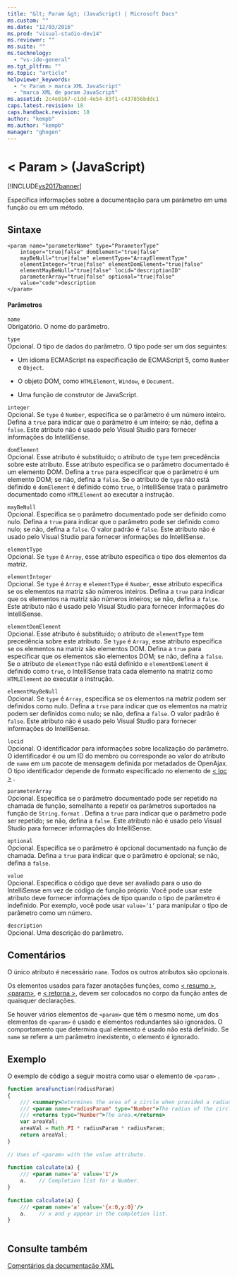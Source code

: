 ```yaml
---
title: "&lt; Param &gt; (JavaScript) | Microsoft Docs"
ms.custom: ""
ms.date: "12/03/2016"
ms.prod: "visual-studio-dev14"
ms.reviewer: ""
ms.suite: ""
ms.technology: 
  - "vs-ide-general"
ms.tgt_pltfrm: ""
ms.topic: "article"
helpviewer_keywords: 
  - "< Param > marca XML JavaScript"
  - "marca XML de param JavaScript"
ms.assetid: 2c4e0167-c1dd-4e54-83f1-c437856bddc1
caps.latest.revision: 18
caps.handback.revision: 18
author: "kempb"
ms.author: "kempb"
manager: "ghogen"
---
```

# &lt; Param &gt; (JavaScript)
[!INCLUDE[vs2017banner](../code-quality/includes/vs2017banner.md)]

Especifica informações sobre a documentação para um parâmetro em uma função ou em um método.  
  
## Sintaxe  
  
```  
<param name="parameterName" type="ParameterType"  
    integer="true|false" domElement="true|false"  
    mayBeNull="true|false" elementType="ArrayElementType"  
    elementInteger="true|false" elementDomElement="true|false"  
    elementMayBeNull="true|false" locid="descriptionID"  
    parameterArray="true|false" optional="true|false"  
    value="code">description  
</param>  
```  
  
#### Parâmetros  
 `name`  
 Obrigatório.  O nome do parâmetro.  
  
 `type`  
 Opcional.  O tipo de dados do parâmetro.  O tipo pode ser um dos seguintes:  
  
-   Um idioma ECMAScript na especificação de ECMAScript 5, como `Number` e `Object`.  
  
-   O objeto DOM, como `HTMLElement`, `Window`, e `Document`.  
  
-   Uma função de construtor de JavaScript.  
  
 `integer`  
 Opcional.  Se `type` é `Number`, especifica se o parâmetro é um número inteiro.  Defina a `true` para indicar que o parâmetro é um inteiro; se não, defina a `false`.  Este atributo não é usado pelo Visual Studio para fornecer informações do IntelliSense.  
  
 `domElement`  
 Opcional.  Esse atributo é substituído; o atributo de `type` tem precedência sobre este atributo.  Esse atributo especifica se o parâmetro documentado é um elemento DOM.  Defina a `true` para especificar que o parâmetro é um elemento DOM; se não, defina a `false`.  Se o atributo de `type` não está definido e `domElement` é definido como `true`, o IntelliSense trata o parâmetro documentado como `HTMLElement` ao executar a instrução.  
  
 `mayBeNull`  
 Opcional.  Especifica se o parâmetro documentado pode ser definido como nulo.  Defina a `true` para indicar que o parâmetro pode ser definido como nulo; se não, defina a `false`.  O valor padrão é `false`.  Este atributo não é usado pelo Visual Studio para fornecer informações do IntelliSense.  
  
 `elementType`  
 Opcional.  Se `type` é `Array`, esse atributo especifica o tipo dos elementos da matriz.  
  
 `elementInteger`  
 Opcional.  Se `type` é `Array` e `elementType` é `Number`, esse atributo especifica se os elementos na matriz são números inteiros.  Defina a `true` para indicar que os elementos na matriz são números inteiros; se não, defina a `false`.  Este atributo não é usado pelo Visual Studio para fornecer informações do IntelliSense.  
  
 `elementDomElement`  
 Opcional.  Esse atributo é substituído; o atributo de `elementType` tem precedência sobre este atributo.  Se `type` é `Array`, esse atributo especifica se os elementos na matriz são elementos DOM.  Defina a `true` para especificar que os elementos são elementos DOM; se não, defina a `false`.  Se o atributo de `elementType` não está definido e `elementDomElement` é definido como `true`, o IntelliSense trata cada elemento na matriz como `HTMLElement` ao executar a instrução.  
  
 `elementMayBeNull`  
 Opcional.  Se `type` é `Array`, especifica se os elementos na matriz podem ser definidos como nulo.  Defina a `true` para indicar que os elementos na matriz podem ser definidos como nulo; se não, defina a `false`.  O valor padrão é `false`.  Este atributo não é usado pelo Visual Studio para fornecer informações do IntelliSense.  
  
 `locid`  
 Opcional.  O identificador para informações sobre localização do parâmetro.  O identificador é ou um ID do membro ou corresponde ao valor do atributo de `name` em um pacote de mensagem definida por metadados de OpenAjax.  O tipo identificador depende de formato especificado no elemento de [\< loc \>](../ide/loc-javascript.md) .  
  
 `parameterArray`  
 Opcional.  Especifica se o parâmetro documentado pode ser repetido na chamada de função, semelhante a repetir os parâmetros suportados na função de `String.format` .  Defina a `true` para indicar que o parâmetro pode ser repetido; se não, defina a `false`.  Este atributo não é usado pelo Visual Studio para fornecer informações do IntelliSense.  
  
 `optional`  
 Opcional.  Especifica se o parâmetro é opcional documentado na função de chamada.  Defina a `true` para indicar que o parâmetro é opcional; se não, defina a `false`.  
  
 `value`  
 Opcional.  Especifica o código que deve ser avaliado para o uso do IntelliSense em vez de código de função próprio.  Você pode usar este atributo deve fornecer informações de tipo quando o tipo de parâmetro é indefinido.  Por exemplo, você pode usar `value=’1’` para manipular o tipo de parâmetro como um número.  
  
 `description`  
 Opcional.  Uma descrição do parâmetro.  
  
## Comentários  
 O único atributo é necessário `name`.  Todos os outros atributos são opcionais.  
  
 Os elementos usados para fazer anotações funções, como [\< resumo \>](../ide/summary-javascript.md), [\<param\>](../ide/param-javascript.md), e [\< retorna \>](../ide/returns-javascript.md), devem ser colocados no corpo da função antes de quaisquer declarações.  
  
 Se houver vários elementos de `<param>` que têm o mesmo nome, um dos elementos de `<param>` é usado e elementos redundantes são ignorados.  O comportamento que determina qual elemento é usado não está definido.  Se `name` se refere a um parâmetro inexistente, o elemento é ignorado.  
  
## Exemplo  
 O exemplo de código a seguir mostra como usar o elemento de `<param>` .  
  
```javascript  
function areaFunction(radiusParam)  
{  
    /// <summary>Determines the area of a circle when provided a radius parameter.</summary>  
    /// <param name="radiusParam" type="Number">The radius of the circle.</param>  
    /// <returns type="Number">The area.</returns>  
    var areaVal;  
    areaVal = Math.PI * radiusParam * radiusParam;  
    return areaVal;  
}  
  
// Uses of <param> with the value attribute.  
  
function calculate(a) {  
    /// <param name='a' value='1'/>  
    a.    // Completion list for a Number.  
}  
  
function calculate(a) {  
    /// <param name='a' value='{x:0,y:0}'/>  
    a.    // x and y appear in the completion list.  
}  
  
```  
  
## Consulte também  
 [Comentários da documentação XML](../ide/xml-documentation-comments-javascript.md)